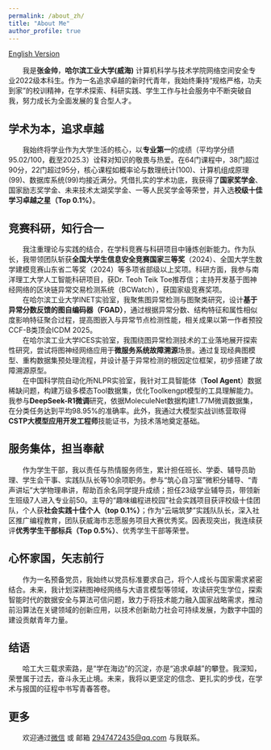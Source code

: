 ```yaml
---
permalink: /about_zh/
title: "About Me"
author_profile: true
---
```

[English Version](//younyzjs.github.io/zjs.github.io/)

&emsp;&emsp;我是**张金帅**，**哈尔滨工业大学(威海)** 计算机科学与技术学院网络空间安全专业2022级本科生。作为一名追求卓越的新时代青年，我始终秉持“规格严格，功夫到家”的校训精神，在学术探索、科研实践、学生工作与社会服务中不断突破自我，努力成长为全面发展的复合型人才。

学术为本，追求卓越
------
&emsp;&emsp;我始终将学业作为大学生活的核心，以**专业第一**的成绩（平均学分绩95.02/100，截至2025.3）诠释对知识的敬畏与热爱。在64门课程中，38门超过90分，22门超过95分，核心课程如概率论与数理统计(100)、计算机组成原理(99)、数据库系统(99)均接近满分。凭借扎实的学术功底，我获得了**国家奖学金**、国家励志奖学金、未来技术太湖奖学金、一等人民奖学金等荣誉，并入选**校级十佳学习卓越之星（Top 0.1%）**。

竞赛科研，知行合一
------
&emsp;&emsp;我注重理论与实践的结合，在学科竞赛与科研项目中锤炼创新能力。作为队长，我带领团队斩获**全国大学生信息安全竞赛国家三等奖**（2024）、全国大学生数学建模竞赛山东省二等奖（2024）等多项省部级以上奖项。科研方面，我参与南洋理工大学人工智能科研项目，获Dr. Teoh Teik Toe推荐信；主持开发基于图神经网络的区块链异常交易检测系统（BCWatch），获国家级竞赛奖项。  
&emsp;&emsp;在哈尔滨工业大学INET实验室，我聚焦图异常检测与图聚类研究，设计**基于异常分数反馈的图自编码器（FGAD）**，通过根据异常分数、结构特征和属性相似度影响特征聚合过程，提高图嵌入与异常节点检测性能，相关成果以第一作者预投CCF-B类顶会ICDM 2025。  
&emsp;&emsp;在哈尔滨工业大学ICES实验室，我围绕图异常检测技术的工业落地展开探索性研究，尝试将图神经网络应用于**微服务系统故障溯源**场景。通过复现经典图模型、重构数据集预处理流程，并设计基于异常检测的根因定位框架，初步搭建了故障溯源原型。  
&emsp;&emsp;在中国科学院自动化所NLPR实验室，我针对工具智能体（**Tool Agent**）数据稀缺问题，构建万级多模态Tool数据集，优化Toolkengpt模型的工具理解能力。我参与**DeepSeek-R1微调**研究，依据MoleculeNet数据构建1.77M微调数据集，在分类任务达到平均98.95%的准确率。此外，我通过大模型实战训练营取得**CSTP大模型应用开发工程师**技能证书，为技术落地奠定基础。


服务集体，担当奉献
------
&emsp;&emsp;作为学生干部，我以责任与热情服务师生，累计担任班长、学委、辅导员助理、学生会干事、实践队队长等10余项职务。参与“筑心自习室”微积分辅导、“青声讲坛”大学物理串讲，帮助百余名同学提升成绩；担任23级学业辅导员，带领新生班级7人进入专业前50。主导的“趣味编程进校园”社会实践项目获评校级十佳团队，个人获**社会实践十佳个人（top 0.1%）**；作为“云端筑梦”实践队队长，深入社区推广编程教育，团队获威海市志愿服务项目大赛优秀奖。因表现突出，我连续获评**优秀学生干部标兵（Top 0.5%）**、优秀学生干部等荣誉。

心怀家国，矢志前行
------
&emsp;&emsp;作为一名预备党员，我始终以党员标准要求自己，将个人成长与国家需求紧密结合。未来，我计划深耕图神经网络与大语言模型等领域，攻读研究生学位，探索智能时代的数据安全与算法可信问题，致力于将技术能力融入国家战略需求，推动前沿算法在关键领域的创新应用，以技术创新助力社会可持续发展，为数字中国的建设贡献青年力量。


结语
------
&emsp;&emsp;哈工大三载求索路，是“学在海边”的沉淀，亦是“追求卓越”的攀登。我深知，荣誉属于过去，奋斗永无止境。未来，我将以更坚定的信念、更扎实的步伐，在学术与报国的征程中书写青春答卷。

更多
------
&emsp;&emsp;欢迎通过[微信](./images/wechat.jpg) 或 邮箱 <a href="mailto:2947472435@qq.com">2947472435@qq.com</a> 与我联系。
